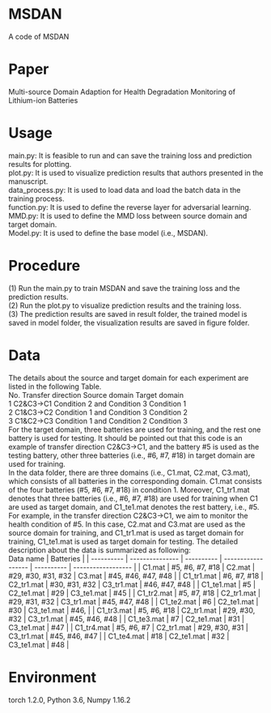 # MSDAN
A  code of MSDAN

# Paper
Multi-source Domain Adaption for Health Degradation Monitoring of Lithium-ion Batteries

# Usage
main.py: It is feasible to run and can save the training loss and prediction results for plotting. <br />
plot.py: It is used to visualize prediction results that authors presented in the manuscript.<br />
data_process.py: It is used to load data and load the batch data in the training process.<br />
function.py: It is used to define the reverse layer for adversarial learning.<br />
MMD.py: It is used to define the MMD loss between source domain and target domain.<br />
Model.py: It is used to define the base model (i.e., MSDAN).<br />

# Procedure
(1) Run the main.py to train MSDAN and save the training loss and the prediction results. <br />
(2) Run the plot.py to visualize prediction results and the training loss.<br />
(3) The prediction results are saved in result folder, the trained model is saved in model folder, the visualization results are saved in figure folder.<br />

# Data
The details about the source and target domain for each experiment are listed in the following Table.<br />
No.	Transfer direction	Source domain	Target domain<br />
1	C2&C3→C1	Condition 2 and Condition 3	Condition 1<br />
2	C1&C3→C2	Condition 1 and Condition 3	Condition 2<br />
3	C1&C2→C3	Condition 1 and Condition 2	Condition 3<br />
  For the target domain, three batteries are used for training, and the rest one battery is used for testing. It should be pointed out that this code is an example of transfer direction C2&C3→C1, and the battery #5 is used as the testing battery, other three batteries (i.e., #6, #7, #18) in target domain are used for training.<br />
  In the data folder, there are three domains (i.e., C1.mat, C2.mat, C3.mat), which consists of all batteries in the corresponding domain. C1.mat consists of the four batteries (#5, #6, #7, #18) in condition 1. Moreover, C1_tr1.mat denotes that three batteries (i.e., #6, #7, #18) are used for training when C1 are used as target domain, and C1_te1.mat denotes the rest battery, i.e., #5.  For example, in the transfer direction C2&C3→C1, we aim to monitor the health condition of #5. In this case, C2.mat and C3.mat are used as the source domain for training, and C1_tr1.mat is used as target domain for training, C1_te1.mat is used as target domain for testing. The detailed description about the data is summarized as following:<br />
Data name  | Batteries          |
| ---------- | --------------- | ---------- | ------------------ | ---------- | ------------------ |
| C1.mat     | #5, #6, #7, #18 | C2.mat     | #29, #30, #31, #32 | C3.mat     | #45, #46, #47, #48 |
| C1_tr1.mat | #6, #7, #18     | C2_tr1.mat | #30, #31, #32      | C3_tr1.mat | #46, #47, #48      |
| C1_te1.mat | #5              | C2_te1.mat | #29                | C3_te1.mat | #45                |
| C1_tr2.mat | #5, #7, #18     | C2_tr1.mat | #29, #31, #32      | C3_tr1.mat | #45, #47, #48      |
| C1_te2.mat | #6              | C2_te1.mat | #30                | C3_te1.mat | #46,               |
| C1_tr3.mat | #5, #6, #18     | C2_tr1.mat | #29, #30, #32      | C3_tr1.mat | #45, #46, #48      |
| C1_te3.mat | #7              | C2_te1.mat | #31                | C3_te1.mat | #47                |
| C1_tr4.mat | #5, #6, #7      | C2_tr1.mat | #29, #30, #31      | C3_tr1.mat | #45, #46, #47      |
| C1_te4.mat | #18             | C2_te1.mat | #32                | C3_te1.mat | #48                |

# Environment
torch 1.2.0, Python 3.6, Numpy 1.16.2<br />
